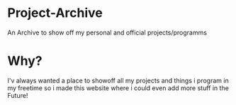 # Project-Archive
An Archive to show off my personal and official projects/programms

# Why?
I'v always wanted a place to showoff all my projects and things i program in my freetime so i made this website where i 
could even add more stuff in the Future!
